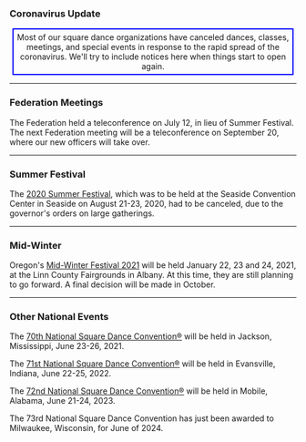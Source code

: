 ### Coronavirus Update

<center>
<div style='border: 2px solid blue; width:480px; padding:5px'>
Most of our square dance organizations have canceled dances, classes, meetings, 
and special events in response to the rapid spread of the coronavirus.  We'll try to
include notices here when things start to open again.
</div>
</center>

---

### Federation Meetings

The Federation held a teleconference on July 12, in lieu of Summer Festival.  The next Federation meeting will be a teleconference on September 20, where our new officers will take over.

----

### Summer Festival

The [2020 Summer Festival](http://2020.oregonsummerfestival.org), which was to be held at the Seaside Convention Center 
in Seaside on August 21-23, 2020, had to be canceled, due to the governor's orders on large gatherings.

----

### Mid-Winter

Oregon's [Mid-Winter Festival 2021](http://midwinterfestival.com) will be held January 22, 23 and 24, 2021, at the Linn County Fairgrounds in Albany.  At this time, they are still planning to go forward.  A final decision will be made in October.

---

### Other National Events

The [70th National Square Dance Convention&reg;](https://www.70nsdc.com/) will be held in Jackson, Mississippi, June 23-26, 2021.

The [71st National Square Dance Convention&reg;](https://www.71nsdc.org/) will be held in Evansville, Indiana, June 22-25, 2022.

The [72nd National Square Dance Convention&reg;](https://www.72nsdc.com/) will be held in Mobile, Alabama, June 21-24, 2023.

The 73rd National Square Dance Convention has just been awarded to Milwaukee, Wisconsin, for June of 2024.

